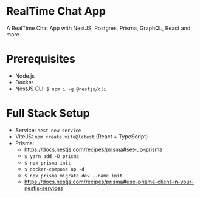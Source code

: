 # RealTime Chat App
A RealTime Chat App with NestJS, Postgres, Prisma, GraphQL, React and more.

# Prerequisites
- Node.js
- Docker
- NestJS CLI: `$ npm i -g @nestjs/cli`

# Full Stack Setup
- Service: `nest new service`
- ViteJS: `npm create vite@latest` (React + TypeScript)
- Prisma: 
  - https://docs.nestjs.com/recipes/prisma#set-up-prisma
  - `$ yarn add -D prisma`
  - `$ npx prisma init`
  - `$ docker-compose up -d`
  - `$ npx prisma migrate dev --name init`
  - https://docs.nestjs.com/recipes/prisma#use-prisma-client-in-your-nestjs-services